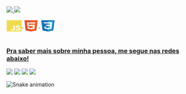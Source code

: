 <div>
  <a href="https://github.com/Ramon-Siqueira">
  <img height="180em" src="https://github-readme-stats.vercel.app/api?username=Ramon-Siqueira&show_icons=true&theme=tokyonight&include_all_commits=true&count_private=true"/>
  <img height="180em" src="https://github-readme-stats.vercel.app/api/top-langs/?username=Ramon-Siqueira&layout=compact&langs_count=6&theme=tokyonight"/>
</div>
<div style="display: inline_block"><br>
  <img align="center" alt="Js" height="30" width="40" src="https://raw.githubusercontent.com/devicons/devicon/master/icons/javascript/javascript-plain.svg">
  <img align="center" alt="HTML" height="30" width="40" src="https://raw.githubusercontent.com/devicons/devicon/master/icons/html5/html5-original.svg">
  <img align="center" alt="CSS" height="30" width="40" src="https://raw.githubusercontent.com/devicons/devicon/master/icons/css3/css3-original.svg">
</div>
 
 <br>
 
  ### Pra saber mais sobre minha pessoa, me segue nas redes abaixo!
 
<div> 
  <a href="" target="_blank"><img src="https://www.instagram.com/ramon_as80/" target="_blank"></a>
 <a href="https://discord.gg/5DVhGKVf4h" target="_blank"><img src="https://img.shields.io/badge/Discord-7289DA?style=for-the-badge&logo=discord&logoColor=white" target="_blank"></a> 
  <a href = ""><img src="https://img.shields.io/badge/-Gmail-%23333?style=for-the-badge&logo=gmail&logoColor=white" target="_blank"></a>
  <a href="https://https://www.linkedin.com/in/ramonsiqueira80/-Gmail-%23333?style=for-the-badge&logo=gmail&logoColor=white" target="_blank"><img src="https://www.linkedin.com/in/ramonsiqueira80/" target="_blank"></a> 
 
  ![Snake animation](https://github.com/Ramon-Siqueira/Ramon-Siqueira/blob/output/github-contribution-grid-snake.svg)

</div>
